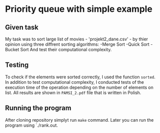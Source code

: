 # Priority queue with simple example

## Given task
My task was to sort large list of movies - 'projekt2_dane.csv' - by thier opinion using three diffrent sorting algorithms:
-Merge Sort
-Quick Sort
-Bucket Sort
And test their computational complexity.

## Testing
To check if the elements were sorted correctly, I used the function `sorted`. 
In addition to test computational complexity, I conducted tests of the execution time of the operation depending on the number of elements on list.
All results are shown in ``PAMSI_2.pdf`` file that is written in Polish.

## Running the program
After cloning repository simplyt run ` make ` command. Later you can run the program using `./rank.out.
